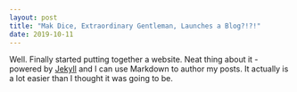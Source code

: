 ```yaml
---
layout: post
title: "Mak Dice, Extraordinary Gentleman, Launches a Blog?!?!"
date: 2019-10-11
---
```


Well. Finally started putting together a website. Neat thing about it - powered by [Jekyll](http://jekyllrb.com) and I can use Markdown to author my posts. It actually is a lot easier than I thought it was going to be.
